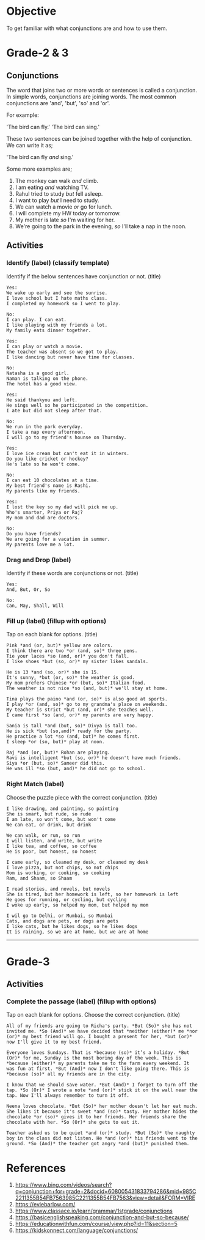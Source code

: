 # Objective

To get familiar with what conjunctions are and how to use them.

# Grade-2 & 3

## Conjunctions

The word that joins two or more words or sentences is called a conjunction. In simple words, conjunctions are joining words. The most common conjunctions are 'and', 'but', 'so' and 'or'.

For example:

'The bird can fly.' 'The bird can sing.'

These two sentences can be joined together with the help of conjunction. We can write it as;

'The bird can fly *and* sing.'

Some more examples are;
1. The monkey can walk *and* climb.
2. I am eating *and* watching TV.
3. Rahul tried to study *but* fell asleep.
4. I want to play *but* I need to study.
5. We can watch a movie *or* go for lunch.
6. I will complete my HW today *or* tomorrow.
7. My mother is late *so* I'm waiting for her.
8. We're going to the park in the evening, *so* I'll take a nap in the noon.

## Activities

### Identify (label) (classify template)

Identify if the below sentences have conjunction or not. (title)
```
Yes:
We wake up early and see the sunrise.
I love school but I hate maths class.
I completed my homework so I went to play.

No:
I can play. I can eat.
I like playing with my friends a lot.
My family eats dinner together.
```

```
Yes:
I can play or watch a movie.
The teacher was absent so we got to play.
I like dancing but never have time for classes.

No:
Natasha is a good girl.
Naman is talking on the phone.
The hotel has a good view.
```

```
Yes:
He said thankyou and left.
He sings well so he participated in the competition.
I ate but did not sleep after that.

No:
We run in the park everyday.
I take a nap every afternoon.
I will go to my friend's hounse on Thursday.
```

```
Yes:
I love ice cream but can't eat it in winters.
Do you like cricket or hockey?
He's late so he won't come.

No:
I can eat 10 chocolates at a time.
My best friend's name is Rashi.
My parents like my friends.
```

```
Yes:
I lost the key so my dad will pick me up.
Who's smarter, Priya or Raj?
My mom and dad are doctors.

No:
Do you have friends?
We are going for a vacation in summer.
My parents love me a lot.
```

### Drag and Drop (label)

Identify if these words are conjunctions or not. (title)
```
Yes:
And, But, Or, So

No:
Can, May, Shall, Will
```

### Fill up (label) (fillup with options)

Tap on each blank for options. (title)
```
Pink *and (or, but)* yellow are colors.
I think there are two *or (and, so)* three pens.
Tie your laces *so (and, or)* you don't fall.
I like shoes *but (so, or)* my sister likes sandals.
```

```
He is 13 *and (so, or)* she is 15.
It's sunny, *but (or, so)* the weather is good.
My mom prefers Chinese *or (but, so)* Italian food.
The weather is not nice *so (and, but)* we'll stay at home.
```

```
Tina plays the paino *and (or, so)* is also good at sports.
I play *or (and, so)* go to my grandma's place on weekends.
My teacher is strict *but (and, or)* she teaches well.
I came first *so (and, or)* my parents are very happy.
```

```
Sania is tall *and (but, so)* Divya is tall too.
He is sick *but (so,and)* ready for the party.
He practice a lot *so (and, but)* he comes first.
I sleep *or (so, but)* play at noon.
```

```
Raj *and (or, but)* Rohan are playing.
Ravi is intelligent *but (so, or)* he doesn't have much friends.
Siya *or (but, so)* Sameer did this.
He was ill *so (but, and)* he did not go to school.
```

### Right Match (label)

Choose the puzzle piece with the correct conjunction. (title)
```
I like drawing, and painting, so painting
She is smart, but rude, so rude
I am late, so won't come, but won't come
We can eat, or drink, but drink
```

```
We can walk, or run, so run
I will listen, and write, but write
I like tea, and coffee, so coffee
He is poor, but honest, so honest
```

```
I came early, so cleaned my desk, or cleaned my desk
I love pizza, but not chips, so not chips
Mom is working, or cooking, so cooking
Ram, and Shaam, so Shaam
```

```
I read stories, and novels, but novels
She is tired, but her homework is left, so her homework is left
He goes for running, or cycling, but cycling
I woke up early, so helped my mom, but helped my mom
```

```
I wil go to Delhi, or Mumbai, so Mumbai
Cats, and dogs are pets, or dogs are pets
I like cats, but he likes dogs, so he likes dogs
It is raining, so we are at home, but we are at home
```

******************************************************************************************************************************************************************************************************************************************************************************************************************************************************************

# Grade-3

## Activities

### Complete the passage (label) (fillup with options)

Tap on each blank for options. Choose the correct conjunction. (title)
```
All of my friends are going to Richa's party. *But (So)* she has not invited me. *So (And)* we have decided that *neither (either)* me *nor (or)* my best friend will go. I bought a present for her, *but (or)* now I'll give it to my best friend.
```

```
Everyone loves Sundays. That is *because (so)* it’s a holiday. *But (Or)* for me, Sunday is the most boring day of the week. This is *because (either)* my parents take me to the farm every weekend. It was fun at first. *But (And)* now I don't like going there. This is *because (so)* all my friends are in the city.
```

```
I know that we should save water. *But (And)* I forget to turn off the tap. *So (Or)* I wrote a note *and (or)* stick it on the wall near the tap. Now I'll always remember to turn it off.
```

```
Neena loves chocolate. *But (So)* her mother doesn't let her eat much. She likes it because it's sweet *and (so)* tasty. Her mother hides the chocolate *or (so)* gives it to her friends. Her friends share the chocolate with her. *So (Or)* she gets to eat it.
```

```
Teacher asked us to be quiet *and (or)* study. *But (So)* the naughty boy in the class did not listen. He *and (or)* his friends went to the ground. *So (And)* the teacher got angry *and (but)* punished them.
```

# References

1. https://www.bing.com/videos/search?q=conjunction+for+grade+2&docid=608005431833794286&mid=985C2211355B54FB7563985C2211355B54FB7563&view=detail&FORM=VIRE
2. https://eviebarlow.com/
3. https://www.classace.io/learn/grammar/1stgrade/conjunctions
4. https://basicenglishspeaking.com/conjunction-and-but-so-because/
5. https://educationwithfun.com/course/view.php?id=11&section=5
6. https://kidskonnect.com/language/conjunctions/
